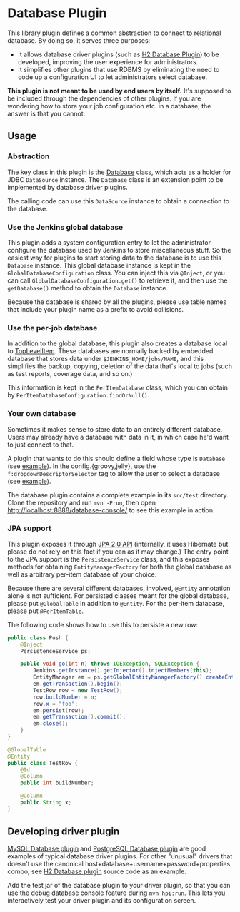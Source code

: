# Database Plugin

This library plugin defines a common abstraction to connect to
relational database. By doing so, it serves three purposes:

-   It allows database driver plugins (such as [H2 Database
    Plugin](https://plugins.jenkins.io/database-h2/))
    to be developed, improving the user experience for administrators.
-   It simplifies other plugins that use RDBMS by eliminating the need
    to code up a configuration UI to let administrators select database.

**This plugin is not meant to be used by end users by itself.** It's
supposed to be included through the dependencies of other plugins. If
you are wondering how to store your job configuration etc. in a
database, the answer is that you cannot.

## Usage

### Abstraction

The key class in this plugin is the
[Database](https://github.com/jenkinsci/database-plugin/blob/master/src/main/java/org/jenkinsci/plugins/database/Database.java)
class, which acts as a holder for JDBC `DataSource` instance. The
`Database` class is an extension point to be implemented by database
driver plugins.

The calling code can use this `DataSource` instance to obtain a
connection to the database.

### Use the Jenkins global database

This plugin adds a system configuration entry to let the administrator
configure the database used by Jenkins to store miscellaneous stuff. So
the easiest way for plugins to start storing data to the database is to
use this `Database` instance. This global database instance is kept in
the `GlobalDatabaseConfiguration` class. You can inject this via
`@Inject`, or you can call `GlobalDatabaseConfiguration.get()` to
retrieve it, and then use the `getDatabase()` method to obtain the
`Database` instance.

Because the database is shared by all the plugins, please use table
names that include your plugin name as a prefix to avoid collisions.

### Use the per-job database

In addition to the global database, this plugin also creates a database
local to
[TopLevelItem](https://javadoc.jenkins-ci.org/byShortName/TopLevelItem).
These databases are normally backed by embedded database that stores
data under `$JENKINS_HOME/jobs/NAME`, and this simplifies the backup,
copying, deletion of the data that's local to jobs (such as test
reports, coverage data, and so on.)

This information is kept in the `PerItemDatabase` class, which you can
obtain by `PerItemDatabaseConfiguration.findOrNull()`.

### Your own database

Sometimes it makes sense to store data to an entirely different
database. Users may already have a database with data in it, in which case he'd want to
just connect to that.

A plugin that wants to do this should define a field whose type is
`Database` (see
[example](https://github.com/jenkinsci/database-plugin/blob/master/src/test/java/org/jenkinsci/plugins/database/Sample.java)).
In the config.{groovy,jelly}, use the `f:dropdownDescriptorSelector` tag
to allow the user to select a database (see
[example](https://github.com/jenkinsci/database-plugin/blob/master/src/test/resources/org/jenkinsci/plugins/database/Sample/config.groovy)).

The database plugin contains a complete example in its `src/test`
directory. Clone the repository and run `mvn -Prun`, then open
<http://localhost:8888/database-console/> to see this example in action.

### JPA support

This plugin exposes it through [JPA 2.0
API](http://en.wikipedia.org/wiki/Java_Persistence_API) (internally, it
uses Hibernate but please do not rely on this fact if you can as it may
change.) The entry point to the JPA support is the `PersistenceService`
class, and this exposes methods for obtaining `EntityManagerFactory` for
both the global database as well as arbitrary per-item database of your
choice.

Because there are several different databases, involved, `@Entity`
annotation alone is not sufficient. For persisted classes meant for the
global database, please put `@GlobalTable` in addition to `@Entity`. For
the per-item database, please put `@PerItemTable`.

The following code shows how to use this to persiste a new row:

```java
public class Push {
    @Inject
    PersistenceService ps;

    public void go(int n) throws IOException, SQLException {
        Jenkins.getInstance().getInjector().injectMembers(this);
        EntityManager em = ps.getGlobalEntityManagerFactory().createEntityManager();
        em.getTransaction().begin();
        TestRow row = new TestRow();
        row.buildNumber = n;
        row.x = "foo";
        em.persist(row);
        em.getTransaction().commit();
        em.close();
    }
}

@GlobalTable
@Entity
public class TestRow {
    @Id
    @Column
    public int buildNumber;

    @Column
    public String x;
}
```

## Developing driver plugin

[MySQL Database
plugin](https://plugins.jenkins.io/database-mysql/)
and [PostgreSQL Database
plugin](https://plugins.jenkins.io/database-postgresql/)
are good examples of typical database driver plugins. For other "unusual"
drivers that doesn't use the canonical
host+database+username+password+properties combo, see [H2 Database
plugin](https://plugins.jenkins.io/database-h2/)
source code as an example.

Add the test jar of the database plugin to your driver plugin, so that
you can use the debug database console feature during `mvn hpi:run`.
This lets you interactively test your driver plugin and its
configuration screen.

